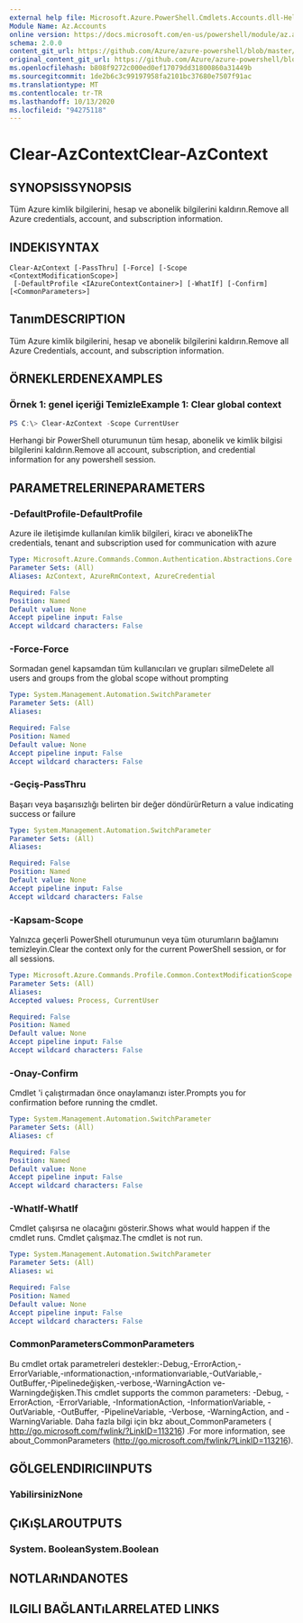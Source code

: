```yaml
---
external help file: Microsoft.Azure.PowerShell.Cmdlets.Accounts.dll-Help.xml
Module Name: Az.Accounts
online version: https://docs.microsoft.com/en-us/powershell/module/az.accounts/clear-azcontext
schema: 2.0.0
content_git_url: https://github.com/Azure/azure-powershell/blob/master/src/Accounts/Accounts/help/Clear-AzContext.md
original_content_git_url: https://github.com/Azure/azure-powershell/blob/master/src/Accounts/Accounts/help/Clear-AzContext.md
ms.openlocfilehash: b808f9272c000ed0ef17079dd31800860a31449b
ms.sourcegitcommit: 1de2b6c3c99197958fa2101bc37680e7507f91ac
ms.translationtype: MT
ms.contentlocale: tr-TR
ms.lasthandoff: 10/13/2020
ms.locfileid: "94275118"
---
```

# <span data-ttu-id="ca61c-101">Clear-AzContext</span><span class="sxs-lookup"><span data-stu-id="ca61c-101">Clear-AzContext</span></span>

## <span data-ttu-id="ca61c-102">SYNOPSIS</span><span class="sxs-lookup"><span data-stu-id="ca61c-102">SYNOPSIS</span></span>
<span data-ttu-id="ca61c-103">Tüm Azure kimlik bilgilerini, hesap ve abonelik bilgilerini kaldırın.</span><span class="sxs-lookup"><span data-stu-id="ca61c-103">Remove all Azure credentials, account, and subscription information.</span></span>

## <span data-ttu-id="ca61c-104">INDEKI</span><span class="sxs-lookup"><span data-stu-id="ca61c-104">SYNTAX</span></span>

```
Clear-AzContext [-PassThru] [-Force] [-Scope <ContextModificationScope>]
 [-DefaultProfile <IAzureContextContainer>] [-WhatIf] [-Confirm] [<CommonParameters>]
```

## <span data-ttu-id="ca61c-105">Tanım</span><span class="sxs-lookup"><span data-stu-id="ca61c-105">DESCRIPTION</span></span>
<span data-ttu-id="ca61c-106">Tüm Azure kimlik bilgilerini, hesap ve abonelik bilgilerini kaldırın.</span><span class="sxs-lookup"><span data-stu-id="ca61c-106">Remove all Azure Credentials, account, and subscription information.</span></span>

## <span data-ttu-id="ca61c-107">ÖRNEKLERDEN</span><span class="sxs-lookup"><span data-stu-id="ca61c-107">EXAMPLES</span></span>

### <span data-ttu-id="ca61c-108">Örnek 1: genel içeriği Temizle</span><span class="sxs-lookup"><span data-stu-id="ca61c-108">Example 1: Clear global context</span></span>
```powershell
PS C:\> Clear-AzContext -Scope CurrentUser
```

<span data-ttu-id="ca61c-109">Herhangi bir PowerShell oturumunun tüm hesap, abonelik ve kimlik bilgisi bilgilerini kaldırın.</span><span class="sxs-lookup"><span data-stu-id="ca61c-109">Remove all account, subscription, and credential information for any powershell session.</span></span>

## <span data-ttu-id="ca61c-110">PARAMETRELERINE</span><span class="sxs-lookup"><span data-stu-id="ca61c-110">PARAMETERS</span></span>

### <span data-ttu-id="ca61c-111">-DefaultProfile</span><span class="sxs-lookup"><span data-stu-id="ca61c-111">-DefaultProfile</span></span>
<span data-ttu-id="ca61c-112">Azure ile iletişimde kullanılan kimlik bilgileri, kiracı ve abonelik</span><span class="sxs-lookup"><span data-stu-id="ca61c-112">The credentials, tenant and subscription used for communication with azure</span></span>

```yaml
Type: Microsoft.Azure.Commands.Common.Authentication.Abstractions.Core.IAzureContextContainer
Parameter Sets: (All)
Aliases: AzContext, AzureRmContext, AzureCredential

Required: False
Position: Named
Default value: None
Accept pipeline input: False
Accept wildcard characters: False
```

### <span data-ttu-id="ca61c-113">-Force</span><span class="sxs-lookup"><span data-stu-id="ca61c-113">-Force</span></span>
<span data-ttu-id="ca61c-114">Sormadan genel kapsamdan tüm kullanıcıları ve grupları silme</span><span class="sxs-lookup"><span data-stu-id="ca61c-114">Delete all users and groups from the global scope without prompting</span></span>

```yaml
Type: System.Management.Automation.SwitchParameter
Parameter Sets: (All)
Aliases:

Required: False
Position: Named
Default value: None
Accept pipeline input: False
Accept wildcard characters: False
```

### <span data-ttu-id="ca61c-115">-Geçiş</span><span class="sxs-lookup"><span data-stu-id="ca61c-115">-PassThru</span></span>
<span data-ttu-id="ca61c-116">Başarı veya başarısızlığı belirten bir değer döndürür</span><span class="sxs-lookup"><span data-stu-id="ca61c-116">Return a value indicating success or failure</span></span>

```yaml
Type: System.Management.Automation.SwitchParameter
Parameter Sets: (All)
Aliases:

Required: False
Position: Named
Default value: None
Accept pipeline input: False
Accept wildcard characters: False
```

### <span data-ttu-id="ca61c-117">-Kapsam</span><span class="sxs-lookup"><span data-stu-id="ca61c-117">-Scope</span></span>
<span data-ttu-id="ca61c-118">Yalnızca geçerli PowerShell oturumunun veya tüm oturumların bağlamını temizleyin.</span><span class="sxs-lookup"><span data-stu-id="ca61c-118">Clear the context only for the current PowerShell session, or for all sessions.</span></span>

```yaml
Type: Microsoft.Azure.Commands.Profile.Common.ContextModificationScope
Parameter Sets: (All)
Aliases:
Accepted values: Process, CurrentUser

Required: False
Position: Named
Default value: None
Accept pipeline input: False
Accept wildcard characters: False
```

### <span data-ttu-id="ca61c-119">-Onay</span><span class="sxs-lookup"><span data-stu-id="ca61c-119">-Confirm</span></span>
<span data-ttu-id="ca61c-120">Cmdlet 'i çalıştırmadan önce onaylamanızı ister.</span><span class="sxs-lookup"><span data-stu-id="ca61c-120">Prompts you for confirmation before running the cmdlet.</span></span>

```yaml
Type: System.Management.Automation.SwitchParameter
Parameter Sets: (All)
Aliases: cf

Required: False
Position: Named
Default value: None
Accept pipeline input: False
Accept wildcard characters: False
```

### <span data-ttu-id="ca61c-121">-WhatIf</span><span class="sxs-lookup"><span data-stu-id="ca61c-121">-WhatIf</span></span>
<span data-ttu-id="ca61c-122">Cmdlet çalışırsa ne olacağını gösterir.</span><span class="sxs-lookup"><span data-stu-id="ca61c-122">Shows what would happen if the cmdlet runs.</span></span>
<span data-ttu-id="ca61c-123">Cmdlet çalışmaz.</span><span class="sxs-lookup"><span data-stu-id="ca61c-123">The cmdlet is not run.</span></span>

```yaml
Type: System.Management.Automation.SwitchParameter
Parameter Sets: (All)
Aliases: wi

Required: False
Position: Named
Default value: None
Accept pipeline input: False
Accept wildcard characters: False
```

### <span data-ttu-id="ca61c-124">CommonParameters</span><span class="sxs-lookup"><span data-stu-id="ca61c-124">CommonParameters</span></span>
<span data-ttu-id="ca61c-125">Bu cmdlet ortak parametreleri destekler:-Debug,-ErrorAction,-ErrorVariable,-ınformationaction,-ınformationvariable,-OutVariable,-OutBuffer,-Pipelinedeğişken,-verbose,-WarningAction ve-Warningdeğişken.</span><span class="sxs-lookup"><span data-stu-id="ca61c-125">This cmdlet supports the common parameters: -Debug, -ErrorAction, -ErrorVariable, -InformationAction, -InformationVariable, -OutVariable, -OutBuffer, -PipelineVariable, -Verbose, -WarningAction, and -WarningVariable.</span></span> <span data-ttu-id="ca61c-126">Daha fazla bilgi için bkz about_CommonParameters ( http://go.microsoft.com/fwlink/?LinkID=113216) .</span><span class="sxs-lookup"><span data-stu-id="ca61c-126">For more information, see about_CommonParameters (http://go.microsoft.com/fwlink/?LinkID=113216).</span></span>

## <span data-ttu-id="ca61c-127">GÖLGELENDIRICI</span><span class="sxs-lookup"><span data-stu-id="ca61c-127">INPUTS</span></span>

### <span data-ttu-id="ca61c-128">Yabilirsiniz</span><span class="sxs-lookup"><span data-stu-id="ca61c-128">None</span></span>

## <span data-ttu-id="ca61c-129">ÇıKıŞLAR</span><span class="sxs-lookup"><span data-stu-id="ca61c-129">OUTPUTS</span></span>

### <span data-ttu-id="ca61c-130">System. Boolean</span><span class="sxs-lookup"><span data-stu-id="ca61c-130">System.Boolean</span></span>

## <span data-ttu-id="ca61c-131">NOTLARıNDA</span><span class="sxs-lookup"><span data-stu-id="ca61c-131">NOTES</span></span>

## <span data-ttu-id="ca61c-132">ILGILI BAĞLANTıLAR</span><span class="sxs-lookup"><span data-stu-id="ca61c-132">RELATED LINKS</span></span>
